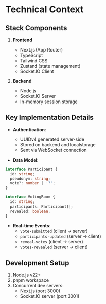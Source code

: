 # Technical Context

## Stack Components
1. **Frontend**
   - Next.js (App Router)
   - TypeScript
   - Tailwind CSS
   - Zustand (state management)
   - Socket.IO Client

2. **Backend**
   - Node.js
   - Socket.IO Server
   - In-memory session storage

## Key Implementation Details
- **Authentication**: 
  - UUIDv4 generated server-side
  - Stored on backend and localstorage
  - Sent via WebSocket connection

- **Data Model**:
```typescript
interface Participant {
  id: string;
  pseudonym: string;
  vote?: number | '?';
}

interface VotingRoom {
  id: string;
  participants: Participant[];
  revealed: boolean;
}
```

- **Real-time Events**:
  - `vote-submitted` (client → server)
  - `participants-updated` (server → client)
  - `reveal-votes` (client → server)
  - `votes-revealed` (server → client)

## Development Setup
1. Node.js v22+
2. pnpm workspace
3. Concurrent dev servers:
   - Next.js (port 3000)
   - Socket.IO server (port 3001)
